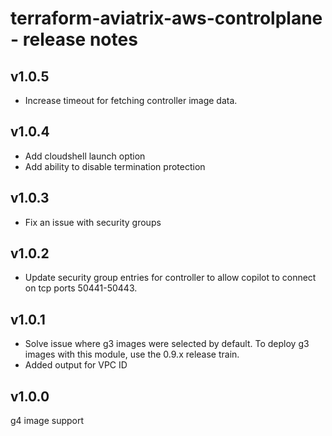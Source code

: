 # terraform-aviatrix-aws-controlplane - release notes

## v1.0.5
- Increase timeout for fetching controller image data.

## v1.0.4
- Add cloudshell launch option
- Add ability to disable termination protection

## v1.0.3
- Fix an issue with security groups

## v1.0.2
- Update security group entries for controller to allow copilot to connect on tcp ports 50441-50443.

## v1.0.1
- Solve issue where g3 images were selected by default. To deploy g3 images with this module, use the 0.9.x release train.
- Added output for VPC ID

## v1.0.0
g4 image support